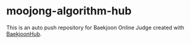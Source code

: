 # moojong-algorithm-hub
This is an auto push repository for Baekjoon Online Judge created with [BaekjoonHub](https://github.com/BaekjoonHub/BaekjoonHub).
